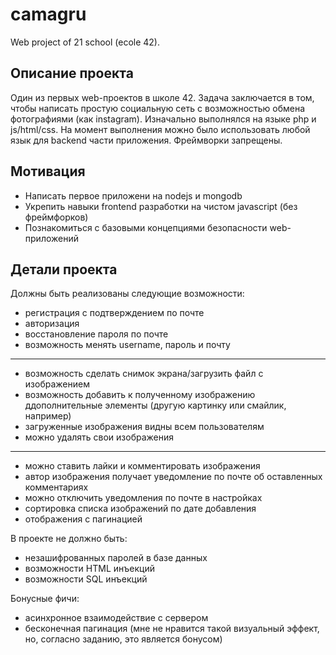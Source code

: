 # camagru
Web project of 21 school (ecole 42).

## Описание проекта

Один из первых web-проектов в школе 42. Задача заключается в том, чтобы написать простую социальную сеть с возможностью обмена фотографиями (как instagram). Изначально выполнялся на языке php и js/html/css. На момент выполнения можно было использовать любой язык для backend части приложения. Фреймворки запрещены.

## Мотивация
- Написать первое приложени на nodejs и mongodb
- Укрепить навыки frontend разработки на чистом javascript (без фреймфорков)
- Познакомиться с базовыми концепциями безопасности web-приложений

## Детали проекта

Должны быть реализованы следующие возможности:
- регистрация с подтверждением по почте
- авторизация
- восстановление пароля по почте
- возможность менять username, пароль и почту
***
- возможность сделать снимок экрана/загрузить файл с изображением
- возможность добавить к полученному изображению ддополнительные элементы (другую картинку или смайлик, например)
- загруженные изображения видны всем пользователям
- можно удалять свои изображения
***
- можно ставить лайки и комментировать изображения
- автор изображения получает уведомление по почте об оставленных комментариях
- можно отключить уведомления по почте в настройках
- сортировка списка изображений по дате добавления
- отображения с пагинацией

В проекте не должно быть:
- незашифрованных паролей в базе данных
- возможности HTML инъекций
- возможности SQL инъекций

Бонусные фичи:
- асинхронное взаимодействие с сервером
- бесконечная пагинация (мне не нравится такой визуальный эффект, но, согласно заданию, это является бонусом)
